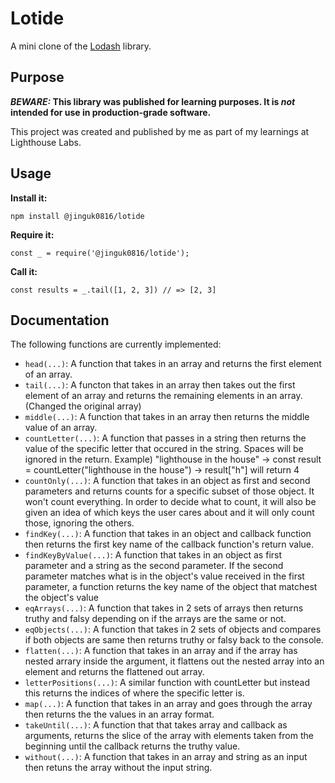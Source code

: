 # Lotide

A mini clone of the [Lodash](https://lodash.com) library.

## Purpose

**_BEWARE:_ This library was published for learning purposes. It is _not_ intended for use in production-grade software.**

This project was created and published by me as part of my learnings at Lighthouse Labs. 

## Usage

**Install it:**

`npm install @jinguk0816/lotide`

**Require it:**

`const _ = require('@jinguk0816/lotide');`

**Call it:**

`const results = _.tail([1, 2, 3]) // => [2, 3]`

## Documentation

The following functions are currently implemented:

* `head(...)`: A function that takes in an array and returns the first element of an array.
* `tail(...)`: A functon that takes in an array then takes out the first element of an array and returns the remaining elements in an array. (Changed the original array)
* `middle(...)`: A function that takes in an array then returns the middle value of an array.
* `countLetter(...)`: A function that passes in a string then returns the value of the specific letter that occured in the string. Spaces will be ignored in the return. Example) "lighthouse in the house" -> const result = countLetter("lighthouse in the house") -> result["h"] will return 4 
* `countOnly(...)`: A function that takes in an object as first and second parameters and returns counts for a specific subset of those object. It won't count everything. In order to decide what to count, it will also be given an idea of which keys the user cares about and it will only count those, ignoring the others.
* `findKey(...)`: A function that takes in an object and callback function then returns the first key name of the callback function's return value.
* `findKeyByValue(...)`: A function that takes in an object as first parameter and a string as the second parameter. If the second parameter matches what is in the object's value received in the first parameter, a function returns the key name of the object that matchest the object's value
* `eqArrays(...)`: A function that takes in 2 sets of arrays then returns truthy and falsy depending on if the arrays are the same or not.
* `eqObjects(...)`: A function that takes in 2 sets of objects and compares if both objects are same then returns truthy or falsy back to the console.
* `flatten(...)`: A function that takes in an array and if the array has nested arrary inside the argument, it flattens out the nested array into an element and returns the flattened out array.
* `letterPositions(...)`: A similar function with countLetter but instead this returns the indices of where the specific letter is.
* `map(...)`: A function that takes in an array and goes through the array then returns the the values in an array format.
* `takeUntil(...)`: A function that that takes array and callback as arguments, returns the slice of the array with elements taken from the beginning until the callback returns the truthy value.
* `without(...)`: A function that takes in an array and string as an input then retuns the array without the input string.

